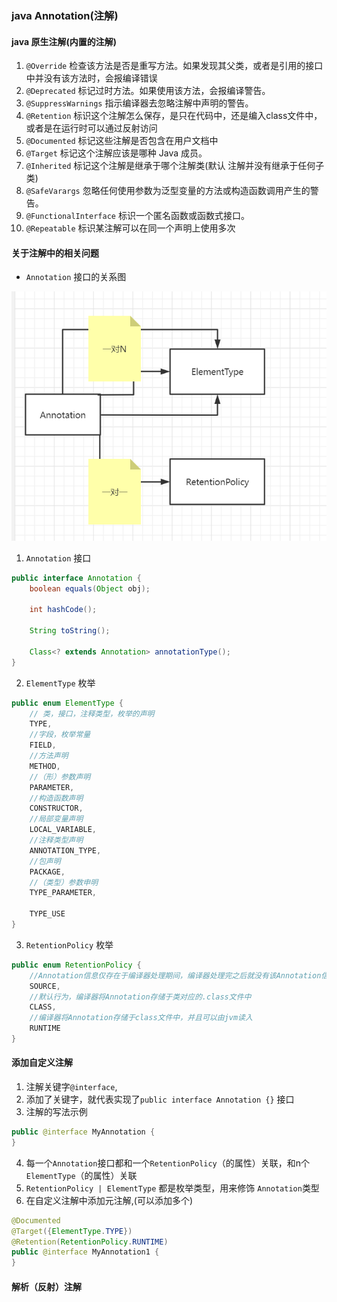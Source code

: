 ### java Annotation(注解)


#### java 原生注解(内置的注解)

1) `@Override` 检查该方法是否是重写方法。如果发现其父类，或者是引用的接口中并没有该方法时，会报编译错误
2) `@Deprecated`  标记过时方法。如果使用该方法，会报编译警告。
3) `@SuppressWarnings` 指示编译器去忽略注解中声明的警告。
4) `@Retention` 标识这个注解怎么保存，是只在代码中，还是编入class文件中，或者是在运行时可以通过反射访问
5) `@Documented` 标记这些注解是否包含在用户文档中
6) `@Target`  标记这个注解应该是哪种 Java 成员。
7) `@Inherited`  标记这个注解是继承于哪个注解类(默认 注解并没有继承于任何子类)
8) `@SafeVarargs` 忽略任何使用参数为泛型变量的方法或构造函数调用产生的警告。
9) `@FunctionalInterface` 标识一个匿名函数或函数式接口。
10) `@Repeatable` 标识某注解可以在同一个声明上使用多次


#### 关于注解中的相关问题

* ``Annotation`` 接口的关系图

![Annotation关系图](./annotation-1.jpg)

1. `Annotation` 接口

```java
public interface Annotation {
    boolean equals(Object obj);
   
    int hashCode();
    
    String toString();
    
    Class<? extends Annotation> annotationType();
}
```

2. `ElementType` 枚举

```java
public enum ElementType {
    // 类，接口，注释类型，枚举的声明
    TYPE,
    //字段，枚举常量
    FIELD,
    //方法声明
    METHOD,
    //（形）参数声明
    PARAMETER,
    //构造函数声明
    CONSTRUCTOR,
    //局部变量声明
    LOCAL_VARIABLE,
    //注释类型声明
    ANNOTATION_TYPE,
    //包声明
    PACKAGE,
    //（类型）参数申明
    TYPE_PARAMETER,

    TYPE_USE
}
```

3. `RetentionPolicy` 枚举

```java
public enum RetentionPolicy {
    //Annotation信息仅存在于编译器处理期间，编译器处理完之后就没有该Annotation信息了
    SOURCE,
    //默认行为，编译器将Annotation存储于类对应的.class文件中
    CLASS,
    //编译器将Annotation存储于class文件中，并且可以由jvm读入
    RUNTIME
}
```

#### 添加自定义注解

1) 注解关键字`@interface`,
2) 添加了关键字，就代表实现了`public interface Annotation {}` 接口
3) 注解的写法示例

```java
public @interface MyAnnotation {
}
```
4) 每一个`Annotation`接口都和一个`RetentionPolicy`（的属性）关联，和n个`ElementType`（的属性）关联
5) `RetentionPolicy | ElementType` 都是枚举类型，用来修饰 `Annotation`类型
6) 在自定义注解中添加元注解,(可以添加多个)

```java
@Documented
@Target({ElementType.TYPE})
@Retention(RetentionPolicy.RUNTIME)
public @interface MyAnnotation1 {
}
```


#### 解析（反射）注解